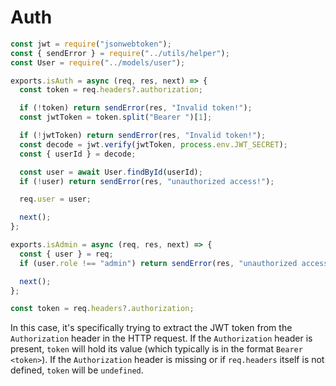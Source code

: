 # Auth

```javascript
const jwt = require("jsonwebtoken");
const { sendError } = require("../utils/helper");
const User = require("../models/user");

exports.isAuth = async (req, res, next) => {
  const token = req.headers?.authorization;

  if (!token) return sendError(res, "Invalid token!");
  const jwtToken = token.split("Bearer ")[1];

  if (!jwtToken) return sendError(res, "Invalid token!");
  const decode = jwt.verify(jwtToken, process.env.JWT_SECRET);
  const { userId } = decode;

  const user = await User.findById(userId);
  if (!user) return sendError(res, "unauthorized access!");

  req.user = user;

  next();
};

exports.isAdmin = async (req, res, next) => {
  const { user } = req;
  if (user.role !== "admin") return sendError(res, "unauthorized access!");

  next();
};

```



```javascript
const token = req.headers?.authorization;
```

In this case, it's specifically trying to extract the JWT token from the `Authorization` header in the HTTP request. If the `Authorization` header is present, `token` will hold its value (which typically is in the format `Bearer <token>`). If the `Authorization` header is missing or if `req.headers` itself is not defined, `token` will be `undefined`.



